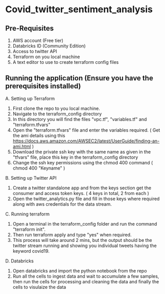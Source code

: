 # Covid_twitter_sentiment_analysis

## Pre-Requisites
1. AWS account (Free tier)
2. Databricks ID (Community Edition)
3. Access to twitter API
4. Terraform on you local machine
5. A text editor to use to create terraform config files

## Running the application (Ensure you have the prerequisites installed)

A. Setting up Terraform
  1. First clone the repo to you local machine.
  2. Navigate to the terraform_config directory
  3. In this directory you will find the files "vpc.tf", "variables.tf" and "terraform.tfvars"
  4. Open the "terraform.tfvars" file and enter the variables required. ( Get the ami details using this https://docs.aws.amazon.com/AWSEC2/latest/UserGuide/finding-an-ami.html )
  5. Download the private ssh key with the same name as given in the "tfvars" file, place this key in the terraform_config directory
  6. Change the ssh key permissions using the chmod 400 command ( chmod 400 "Keyname" )
  
B. Setting up Twitter API
  1. Create a twitter standalone app and from the keys section get the consumer and access token keys. ( 4 keys in total, 2 from each )
  2. Open the twitter_analytics.py file and fill in those keys where required along with aws credentials for the data stream.
  
C. Running terraform
  1. Open a terminal in the terraform_config folder and run the command "terraform init".
  2. Then run terraform apply and type "yes" when required.
  3. This process will take around 2 mins, but the output should be the twitter stream running and showing you individual tweets having the keyword covid19.
  
D. Databricks
  1. Open databricks and import the python notebook from the repo
  2. Run all the cells to ingest data and wait to accumulate a few samples, then run the cells for processing and cleaning the data and finally the cells to visulaize the data
